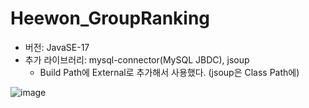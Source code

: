 # Heewon_GroupRanking
+ 버전: JavaSE-17   
+ 추가 라이브러리: mysql-connector(MySQL JBDC), jsoup
  + Build Path에 External로 추가해서 사용했다. (jsoup은 Class Path에)

![image](https://github.com/Database-QL-team/Heewon_GroupRanking/assets/112538487/314d113c-78d5-43a3-8e99-aa1357b71833)
